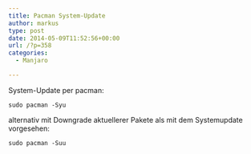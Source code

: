 ```yaml
---
title: Pacman System-Update
author: markus
type: post
date: 2014-05-09T11:52:56+00:00
url: /?p=358
categories:
  - Manjaro

---
```

System-Update per pacman:
  
`sudo pacman -Syu`
  
alternativ mit Downgrade aktuellerer Pakete als mit dem Systemupdate vorgesehen:
  
`sudo pacman -Suu`